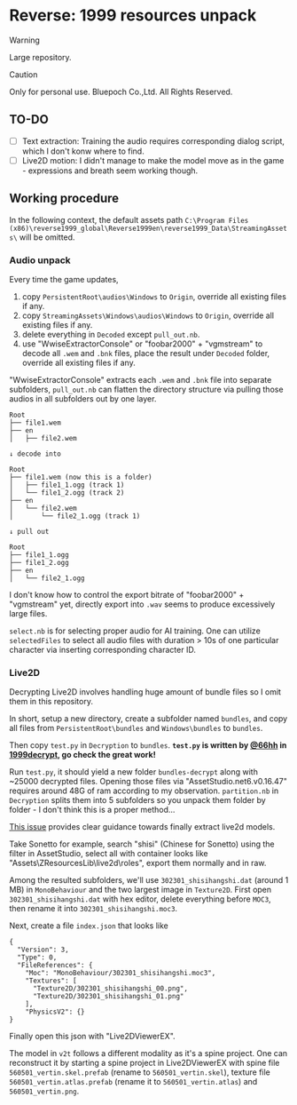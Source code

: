 # Reverse: 1999 resources unpack

> [!WARNING]
> Large repository.

> [!CAUTION]
> Only for personal use. Bluepoch Co.,Ltd. All Rights Reserved. 

## TO-DO

- [ ] Text extraction: Training the audio requires corresponding dialog script, which I don't konw where to find.
- [ ] Live2D motion: I didn't manage to make the model move as in the game - expressions and breath seem working though.

## Working procedure

In the following context, the default assets path `C:\Program Files (x86)\reverse1999_global\Reverse1999en\reverse1999_Data\StreamingAssets\` will be omitted.

### Audio unpack

Every time the game updates,
1. copy `PersistentRoot\audios\Windows` to `Origin`, override all existing files if any.
2. copy `StreamingAssets\Windows\audios\Windows` to `Origin`, override all existing files if any.
3. delete everything in `Decoded` except `pull_out.nb`.
4. use "WwiseExtractorConsole" or "foobar2000" + "vgmstream" to decode all `.wem` and `.bnk` files, place the result under `Decoded` folder, override all existing files if any.

"WwiseExtractorConsole" extracts each `.wem` and `.bnk` file into separate subfolders, `pull_out.nb` can flatten the directory structure via pulling those audios in all subfolders out by one layer.

```
Root
├── file1.wem
├── en
│   ├── file2.wem

↓ decode into

Root
├── file1.wem (now this is a folder)
│   ├── file1_1.ogg (track 1)
│   └── file1_2.ogg (track 2)
├── en
│   └── file2.wem
│       └── file2_1.ogg (track 1)

↓ pull out

Root
├── file1_1.ogg
├── file1_2.ogg
├── en
│   └── file2_1.ogg
```

I don't know how to control the export bitrate of "foobar2000" + "vgmstream" yet, directly export into `.wav` seems to produce excessively large files.

`select.nb` is for selecting proper audio for AI training. One can utilize `selectedFiles` to select all audio files with duration > 10s of one particular character via inserting corresponding character ID.

### Live2D

Decrypting Live2D involves handling huge amount of bundle files so I omit them in this repository. 

In short, setup a new directory, create a subfolder named `bundles`, and copy all files from `PersistentRoot\bundles` and `Windows\bundles` to `bundles`.

Then copy `test.py` in `Decryption` to `bundles`. **`test.py` is written by [@66hh](https://github.com/66hh) in [1999decrypt](https://github.com/66hh/1999decrypt), go check the great work!**

Run `test.py`, it should yield a new folder `bundles-decrypt` along with ~25000 decrypted files. Opening those files via "AssetStudio.net6.v0.16.47" requires around 48G of ram according to my observation. `partition.nb` in `Decryption` splits them into 5 subfolders so you unpack them folder by folder - I don't think this is a proper method...

[This issue](https://github.com/66hh/1999decrypt/issues/6) provides clear guidance towards finally extract live2d models.

Take Sonetto for example, search "shisi" (Chinese for Sonetto) using the filter in AssetStudio, select all with container looks like "Assets\ZResourcesLib\live2d\roles\", export them normally and in raw.

Among the resulted subfolders, we'll use `302301_shisihangshi.dat` (around 1 MB) in `MonoBehaviour` and the two largest image in `Texture2D`. First open `302301_shisihangshi.dat` with hex editor, delete everything before `MOC3`, then rename it into `302301_shisihangshi.moc3`.

Next, create a file `index.json` that looks like
```
{
  "Version": 3,
  "Type": 0,
  "FileReferences": {
    "Moc": "MonoBehaviour/302301_shisihangshi.moc3",
    "Textures": [
      "Texture2D/302301_shisihangshi_00.png",
      "Texture2D/302301_shisihangshi_01.png"
    ],
    "PhysicsV2": {}
}
```
Finally open this json with "Live2DViewerEX".

The model in `v2t` follows a different modality as it's a spine project. One can reconstruct it by starting a spine project in Live2DViewerEX with spine file `560501_vertin.skel.prefab` (rename to `560501_vertin.skel`), texture file `560501_vertin.atlas.prefab` (rename it to `560501_vertin.atlas`) and `560501_vertin.png`.
